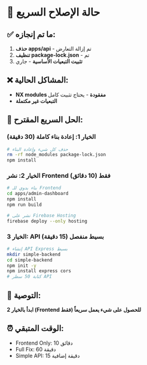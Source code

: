 # 🔧 حالة الإصلاح السريع

## ✅ ما تم إنجازه:
1. **حذف apps/api** - تم إزالة التعارض
2. **تنظيف package-lock.json** - تم
3. **تثبيت التبعيات الأساسية** - جاري

## ❌ المشاكل الحالية:
- **NX modules مفقودة** - يحتاج تثبيت كامل
- **التبعيات غير مكتملة**

## 🚀 الحل السريع المقترح:

### الخيار 1: إعادة بناء كاملة (30 دقيقة)
```bash
# حذف كل شيء وإعادة البناء
rm -rf node_modules package-lock.json
npm install
```

### الخيار 2: نشر Frontend فقط (10 دقائق)
```bash
# بناء يدوي للـ Frontend
cd apps/admin-dashboard
npm install
npm run build

# نشر على Firebase Hosting
firebase deploy --only hosting
```

### الخيار 3: API بسيط منفصل (15 دقيقة)
```bash
# إنشاء API Express بسيط
mkdir simple-backend
cd simple-backend
npm init -y
npm install express cors
# كتابة 50 سطر API
```

## 🎯 التوصية:
**ابدأ بالخيار 2 (Frontend فقط) للحصول على شيء يعمل سريعاً**

## ⏰ الوقت المتبقي:
- Frontend Only: 10 دقائق
- Full Fix: 60 دقيقة
- Simple API: 15 دقيقة إضافية
